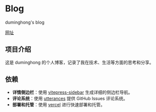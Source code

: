 # Blog

duminghong's blog

[网址](https://blog.duminghong.com/)

## 项目介绍

这是 duminghong 的个人博客，记录了我在技术、生活等方面的思考和分享。

## 依赖

- **详情侧边栏**：使用 [vitepress-sidebar](https://vitepress-sidebar.cdget.com/zhHans/) 生成详细的侧边栏导航。
- **评论系统**：使用 [utterances](https://utteranc.es/) 提供 GitHub Issues 评论系统。
- **部署和托管**：使用 [vercel](https://vercel.com/) 进行快速部署和托管。